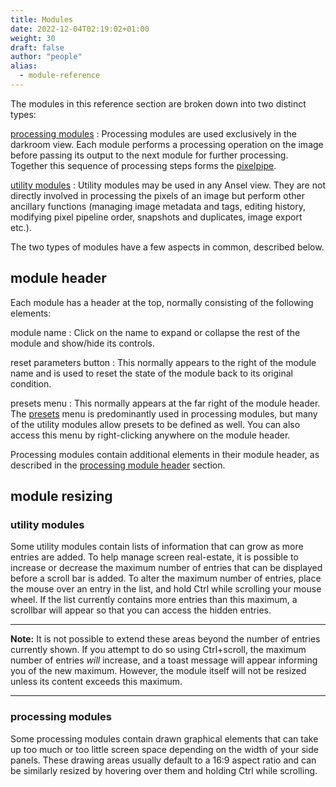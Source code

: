 ```yaml
---
title: Modules
date: 2022-12-04T02:19:02+01:00
weight: 30
draft: false
author: "people"
alias:
  - module-reference
---
```


The modules in this reference section are broken down into two distinct types:

[processing modules](./processing-modules/_index.md)
: Processing modules are used exclusively in the darkroom view. Each module performs a processing operation on the image before passing its output to the next module for further processing. Together this sequence of processing steps forms the [pixelpipe](../views/darkroom/pixelpipe/the-pixelpipe-and-module-order.md).

[utility modules](./utility-modules/_index.md)
: Utility modules may be used in any Ansel view. They are not directly involved in processing the pixels of an image but perform other ancillary functions (managing image metadata and tags, editing history, modifying pixel pipeline order, snapshots and duplicates, image export etc.).

The two types of modules have a few aspects in common, described below.

## module header

Each module has a header at the top, normally consisting of the following elements:

module name
: Click on the name to expand or collapse the rest of the module and show/hide its controls.

reset parameters button
: This normally appears to the right of the module name and is used to reset the state of the module back to its original condition.

presets  menu
: This normally appears at the far right of the module header. The [presets](../views/darkroom/processing-modules/presets.md) menu is predominantly used in processing modules, but many of the utility modules allow presets to be defined as well. You can also access this menu by right-clicking anywhere on the module header.

Processing modules contain additional elements in their module header, as described in the [processing module header](../views/darkroom/processing-modules/module-header.md) section.

## module resizing

### utility modules

Some utility modules contain lists of information that can grow as more entries are added. To help manage screen real-estate, it is possible to increase or decrease the maximum number of entries that can be displayed before a scroll bar is added. To alter the maximum number of entries, place the mouse over an entry in the list, and hold Ctrl while scrolling your mouse wheel. If the list currently contains more entries than this maximum, a scrollbar will appear so that you can access the hidden entries.

---

**Note:** It is not possible to extend these areas beyond the number of entries currently shown. If you attempt to do so using Ctrl+scroll, the maximum number of entries _will_ increase, and a toast message will appear informing you of the new maximum. However, the module itself will not be resized unless its content exceeds this maximum.

---

### processing modules

Some processing modules contain drawn graphical elements that can take up too much or too little screen space depending on the width of your side panels. These drawing areas usually default to a 16:9 aspect ratio and can be similarly resized by hovering over them and holding Ctrl while scrolling.
